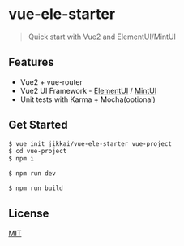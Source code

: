 # vue-ele-starter

> Quick start with Vue2 and ElementUI/MintUI

## Features
* Vue2 + vue-router
* Vue2 UI Framework - [ElementUI](https://github.com/ElemeFE/element) / [MintUI](https://github.com/ElemeFE/mint-ui)
* Unit tests with Karma + Mocha(optional)

## Get Started

```bash
$ vue init jikkai/vue-ele-starter vue-project
$ cd vue-project
$ npm i

$ npm run dev

$ npm run build
```

## License
[MIT](https://github.com/jikkai/vue-ele-starter/blob/master/LICENSE)